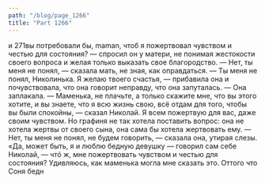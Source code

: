 ```yaml
---
path: "/blog/page_1266"
title: "Part 1266"
---
```


и 271вы потребовали бы, maman, чтоб я пожертвовал чувством и честью для состояния? — спросил он у матери, не понимая жестокости своего вопроса и желая только выказать свое благородство.
— Нет, ты меня не понял, — сказала мать, не зная, как оправдаться. — Ты меня не понял, Николинька. Я желаю твоего счастья, — прибавила она и почувствовала, что она говорит неправду, что она запуталась. — Она заплакала.
— Маменька, не плачьте, а только скажите мне, что вы этого хотите, и вы знаете, что я всю жизнь свою, всё отдам для того, чтобы вы были спокойны, — сказал Николай. Я всем пожертвую для вас, даже своим чувством.
Но графиня не так хотела поставить вопрос: она не хотела жертвы от своего сына, она сама бы хотела жертвовать ему.
— Нет, ты меня не понял, не будем говорить, — сказала она, утирая слезы.
«Да, может быть, я и люблю бедную девушку — говорил сам себе Николай, — чтó ж, мне пожертвовать чувством и честью для состояния? Удивляюсь, как маменька могла мне сказать это. Оттого что Соня бедн
